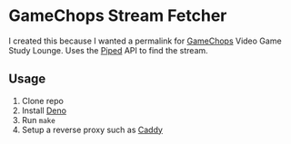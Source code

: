 # GameChops Stream Fetcher

I created this because I wanted a permalink for [GameChops](https://www.youtube.com/channel/UCDVKYPXwdYUQfgA05CkyFSg) Video Game Study Lounge. Uses the [Piped](https://github.com/TeamPiped/Piped) API to find the stream.

## Usage

1. Clone repo
2. Install [Deno](https://docs.deno.com/runtime/)
3. Run `make`
4. Setup a reverse proxy such as [Caddy](https://caddyserver.com/)